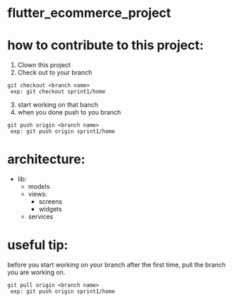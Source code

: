 # flutter_ecommerce_project

# how to contribute to this project:
1. Clown this project
2. Check out to your branch

```
git checkout <branch name>
 exp: git checkout sprint1/home
```

3. start working on that banch 
4. when you done push to you branch 

```
git push origin <branch name>
 exp: git push origin sprint1/home
```
# architecture:

* lib:
  * models  
  * views:
    * screens
    * widgets
  * services
 

# useful tip:
before you start working on your branch after the first time, pull the branch you are working on.

```
git pull origin <branch name>
 exp: git push origin sprint1/home
```
